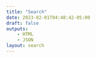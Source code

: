 ```yaml
---
title: "Search"
date: 2023-02-01T04:48:42-05:00
draft: false
outputs:
    - HTML
    - JSON
layout: search
---
```

